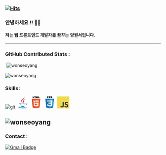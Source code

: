 ### [![Hits](https://hits.seeyoufarm.com/api/count/incr/badge.svg?url=https%3A%2F%2Fgithub.com%2Fzzsza)](https://hits.seeyoufarm.com)

### 안녕하세요 !! 👋👋

#### 저는 웹 프론트엔드 개발자를 꿈꾸는 양원서입니다.

---

### GitHub Contributed Stats :

<p>&nbsp;<img align="center" src="https://github-readme-stats.vercel.app/api?username=wonseoyang&show_icons=true&locale=en" alt="wonseoyang" /></p>

<p><img align="center" src="https://github-readme-streak-stats.herokuapp.com/?user=wonseoyang&" alt="wonseoyang" /></p>

### Skills:

<p align="left">  <a href="https://git-scm.com/" target="_blank"> <img src="https://www.vectorlogo.zone/logos/git-scm/git-scm-icon.svg" alt="git" width="40" height="40"/> </a>
<a href="https://www.java.com" target="_blank"> <img src="https://raw.githubusercontent.com/devicons/devicon/master/icons/java/java-original.svg" alt="java" width="40" height="40"/> </a> <a href="https://www.w3.org/html/" target="_blank"> <img src="https://raw.githubusercontent.com/devicons/devicon/master/icons/html5/html5-original-wordmark.svg" alt="html5" width="40" height="40"/> </a> <a href="https://www.w3schools.com/css/" target="_blank"> <img src="https://raw.githubusercontent.com/devicons/devicon/master/icons/css3/css3-original-wordmark.svg" alt="css3" width="40" height="40"/> </a> <a href="https://developer.mozilla.org/en-US/docs/Web/JavaScript" target="_blank"> <img src="https://raw.githubusercontent.com/devicons/devicon/master/icons/javascript/javascript-original.svg" alt="javascript" width="40" height="40"/> </a> </p>

## <p><img src="https://github-readme-stats.vercel.app/api/top-langs?username=wonseoyang&show_icons=true&locale=en&layout=compact" alt="wonseoyang" /></p>

### Contact :

[![Gmail Badge](https://img.shields.io/badge/Gmail-d14836?style=flat-square&logo=Gmail&logoColor=white&link=mailto:snugyun01@gmail.com)](mailto:dnjstj96@gmail.com)
